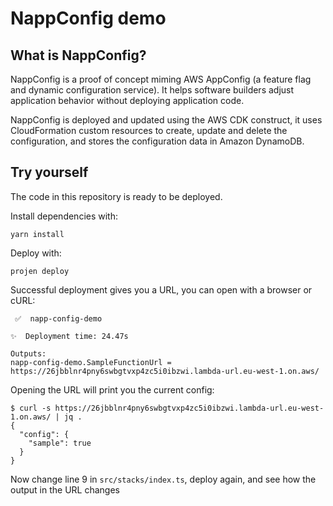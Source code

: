 # NappConfig demo

## What is NappConfig?

NappConfig is a proof of concept miming AWS AppConfig (a feature flag and dynamic configuration service). It helps software builders adjust application behavior without deploying application code.

NappConfig is deployed and updated using the AWS CDK construct, it uses CloudFormation custom resources to create, update and delete the configuration, and stores the configuration data in Amazon DynamoDB.

## Try yourself

The code in this repository is ready to be deployed.

Install dependencies with:

```
yarn install
```

Deploy with:

```
projen deploy
```

Successful deployment gives you a URL, you can open with a browser or cURL:

```
 ✅  napp-config-demo

✨  Deployment time: 24.47s

Outputs:
napp-config-demo.SampleFunctionUrl = https://26jbblnr4pny6swbgtvxp4zc5i0ibzwi.lambda-url.eu-west-1.on.aws/
```

Opening the URL will print you the current config:

```
$ curl -s https://26jbblnr4pny6swbgtvxp4zc5i0ibzwi.lambda-url.eu-west-1.on.aws/ | jq .
{
  "config": {
    "sample": true
  }
}
```

Now change line 9 in `src/stacks/index.ts`, deploy again, and see how the output in the URL changes
